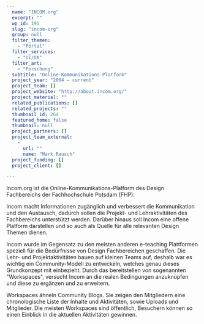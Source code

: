 ```yaml
---
  name: "INCOM.org"
  excerpt: ""
  wp_id: 191
  slug: "incom-org"
  group: null
  filter_themen: 
    - "Portal"
  filter_services: 
    - "UI/UX"
  filter_art: 
    - "Forschung"
  subtitle: "Online-Kommunikations-Platform"
  project_year: "2004 – current"
  project_team: []
  project_website: "http://about.incom.org/"
  project_material: ""
  related_publications: []
  related_projects: ""
  thumbnail_id: 264
  featured_home: false
  thumbnail: null
  project_partners: []
  project_team_external: 
    - 
      url: ""
      name: "Mark Rausch"
  project_funding: []
  project_client: []

---
```

Incom.org ist die Online-Kommunikations-Platform des Design Fachbereichs der Fachhochschule Potsdam (FHP).

Incom macht Informationen zugänglich und verbessert die Kommunikation und den Austausch, dadurch sollen die Projekt- und Lehraktivitäten des Fachbereichs unterstützt werden. Darüber hinaus soll Incom eine offene Platform darstellen und so auch als Quelle für alle relevanten Design Themen dienen.

Incom wurde im Gegensatz zu den meisten anderen e-teaching Plattformen speziell für die Bedürfnisse von Design Fachbereichen geschaffen. Die Lehr- und Projektaktivitäten bauen auf kleinen Teams auf, deshalb war es wichtig ein Community-Modell zu entwickeln, welches genau dieses Grundkonzept mit einbezieht. Durch das bereitstellen von sogenannten "Workspaces", versucht Incom an die realen Bedingungen anzuknüpfen und diese zu ergänzen und zu erweitern.

Workspaces ähneln Community Blogs. Sie zeigen den Mitgliedern eine chronologische Liste der Inhalte und Aktivitäten, sowie Uploads und Mitglieder. Die meisten Workspaces sind öffentlich, Besuchern können so einen Einblick in die aktuellen Aktivitäten gewinnen.